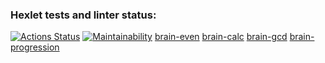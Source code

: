 ### Hexlet tests and linter status:
[![Actions Status](https://github.com/alexx134121/php-project-45/workflows/hexlet-check/badge.svg)](https://github.com/alexx134121/php-project-45/actions)
[![Maintainability](https://api.codeclimate.com/v1/badges/afc510058ca0e2bb16ce/maintainability)](https://codeclimate.com/github/alexx134121/php-project-45/maintainability)
[brain-even](https://asciinema.org/a/fW2s4Yjo5PZvHN4JaRh3sQMGB)
[brain-calc](https://asciinema.org/a/2f2DLj6DNVsV7cFalL6cSbH5V)
[brain-gcd](https://asciinema.org/a/jHal4eGiBiiWZh2sMM1mIWIPU)
[brain-progression](https://asciinema.org/a/jk0eRQ1VAwRXOQcnpvO91YJph)
